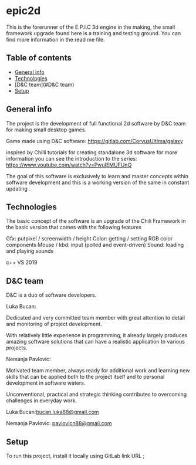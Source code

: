 # epic2d
This is the forerunner of the E.P.I.C 3d engine in the making, the small framework upgrade found here is a training and testing ground. You can find more information in the read me file.

## Table of contents
* [General info](#general-info)
* [Technologies](#technologies)
* [D&C team](#D&C team)
* [Setup](#setup)

## General info
The project is the development of full functional 2d software by D&C team for making small desktop games.

Game made using D&C software: https://gitlab.com/CorvusUltima/galaxy


inspired by Chilli tutorials for creating standalone 3d software
for more information you can see the introduction to the series:
https://www.youtube.com/watch?v=PwuIEMUFUnQ

The goal of this software is exclusively to learn and master  concepts within software development and this is a working version of the same in constant updating .
	
## Technologies
The basic concept of the software is an upgrade of the Chili Framework in the basic version that comes with the following features

Gfx: putpixel / screenwidth / height
Color: getting / setting RGB color components
Mouse / kbd: input (polled and event-driven)
Sound: loading and playing sounds

c++
VS 2019

## D&C team

D&C is a duo of software developers.

Luka Bucan:

Dedicated and very committed team member with great attention to detail and monitoring of project development.

With relatively little experience in programming, it already largely produces amazing software solutions that can have a realistic application to various projects.

Nemanja Pavlovic:

Motivated team member, always ready for additional work and learning new skills that can be applied both to the project itself and to personal development in software waters.

Unconventional, practical and strategic thinking contributes to overcoming challenges in everyday work.


Luka Bucan:bucan.luka88@gmail.com

Nemanja Pavlovic: pavlovicn88@gmail.com


	
## Setup
To run this project, install it locally using GitLab link URL ;
